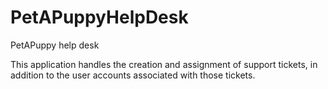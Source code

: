 # PetAPuppyHelpDesk
PetAPuppy help desk

This application handles the creation and assignment of support tickets, in addition to the user accounts associated with those tickets.
